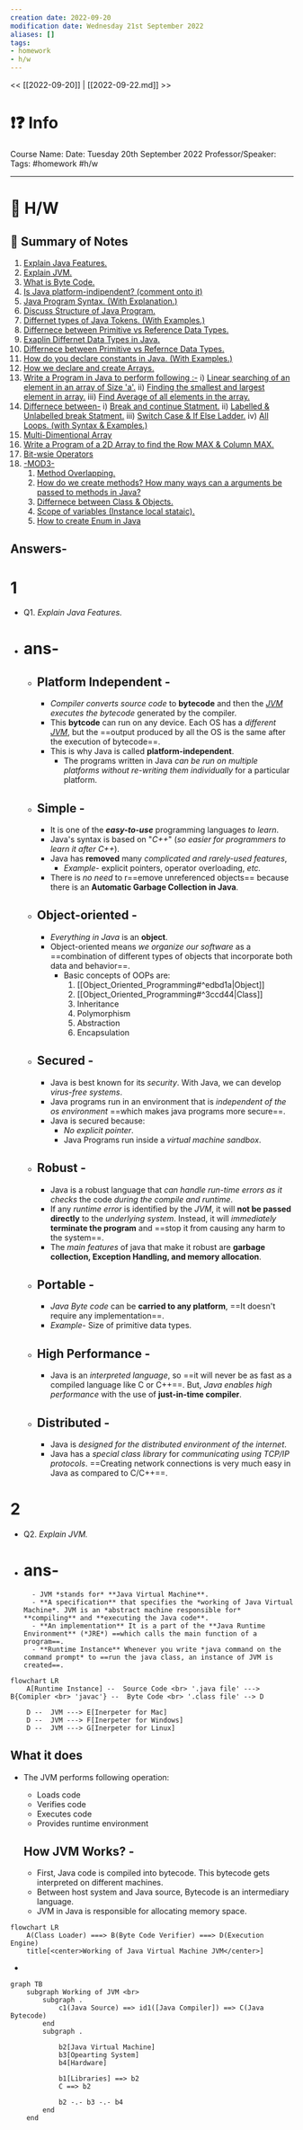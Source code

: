 ```yaml
---
creation date: 2022-09-20
modification date: Wednesday 21st September 2022
aliases: [] 
tags: 
- homework
- h/w
---
```


<< [[2022-09-20]] | [[2022-09-22.md]] >>

# ❗❓ Info
Course Name: 
Date: Tuesday 20th September 2022
Professor/Speaker: 
Tags: #homework #h/w 

---
# 📑 H/W

## 📃 Summary of Notes
1. [Explain Java Features.](#1)
2. [Explain JVM.](#2)
3. [What is Byte Code.](#3)
4. [Is Java platform-indipendent? (comment onto it)](#4)
5. [Java Program Syntax. (With Explanation.)](#5)
6. [Discuss Structure of Java Program.](#6)
7. [Differnet types of Java Tokens. (With Examples.)](#7)
8. [Differnece between Primitive vs Reference Data Types.](#8)
9. [Exaplin Differnet Data Types in Java.](#9)
10. [Differnece between Primitive vs Refernce Data Types.](#10)
11. [How do you declare constants in Java. (With Examples.)](#11)
12. [How we declare and create Arrays.](#12)
13. [Write a Program in Java to perform following :-](#13)
	i) [Linear searching of an element in an array of Size 'a'.](#13.1)
	ii) [Finding the smallest and largest element in array.](#13.2)
	iii) [Find Average of all elements in the array.](#13.3)
14. [Differnece between-](#14)
	i) [Break and continue Statment.](#14.1)
	ii) [Labelled & Unlabelled break Statment.](#14.2)
	iii) [Switch Case & If Else Ladder.](#14.3)
	iv) [All Loops. (with Syntax & Examples.)](#14.4)
15. [Multi-Dimentional Array](#15)
16. [Write a Program of a 2D Array to find the Row MAX & Column MAX.](#16)
17. [Bit-wsie Operators](#17)
18. [-MOD3-](#18)
	1. [Method Overlapping.](#18.1)
	2. [How do we create methods? How many ways can a arguments be passed to methods in Java?](#18.2)
	3. [Differnece between Class & Objects.](#18.3)
	4. [Scope of variables (Instance local stataic).](#18.4)
	5. [How to create Enum in Java](#18.5)


## **Answers-**

# 1
  - Q1. *Explain Java Features.*
  - # **ans-**
	  - ## **Platform Independent** -
		  - *Compiler converts source code* to **bytecode** and then the *[JVM](#JVM) executes the bytecode* generated by the compiler.
		  - This **bytcode** can run on any device. Each OS has a *different [JVM](#JVM)*, but the ==output produced by all the OS is the same after the execution of bytecode==.
		  - This is why Java is called **platform-independent**. 
			  - The programs written in Java *can be run on multiple platforms* *without re-writing them individually* for a particular platform.

	  - ## **Simple** -
		  - It is one of the ***easy-to-use*** programming languages *to learn*.
		  - Java's syntax is based on "*C++*" (*so easier for programmers to learn it after C++*).
		  - Java has **removed** many *complicated and rarely-used features*, 
			  - *Example-* explicit pointers, operator overloading, *etc.*
		- There is *no need* to r==emove unreferenced objects== because there is an **Automatic Garbage Collection in Java**.

	  - ## **Object-oriented** -
		  - *Everything in Java* is an **object**. 
		  - Object-oriented means *we organize our software* as a ==combination of different types of objects that incorporate both data and behavior==.
			  - Basic concepts of OOPs are:
				  1. [[Object_Oriented_Programming#^edbd1a|Object]]
				  1. [[Object_Oriented_Programming#^3ccd44|Class]]
				  2. Inheritance
				  3. Polymorphism
				  4. Abstraction
				  5. Encapsulation

	  - ## **Secured** -
		  - Java is best known for its *security*. With Java, we can develop *virus-free systems*. 
		  - Java programs run in an environment that is *independent of the os environment* ==which makes java programs more secure==.
		  - Java is secured because:
			  - *No explicit pointer*.
			  - Java Programs run inside a *virtual machine sandbox*.

	  - ## **Robust** -
		  - Java is a robust language that *can handle run-time errors as it checks* the code *during the compile and runtime*.
		  - If any *runtime error* is identified by the *JVM*, it will **not be passed directly** to the *underlying system*. Instead, it will *immediately* **terminate the program** and ==stop it from causing any harm to the system==.
		  - The *main features* of java that make it robust are **garbage collection, Exception Handling, and memory allocation**.

	  - ## **Portable** -
		  - *Java Byte code* can be **carried to any platform**, ==It doesn't require any implementation==.
		  - *Example-* Size of primitive data types.

	  - ## **High Performance** -
		  - Java is an *interpreted language*, so ==it will never be as fast as a compiled language like C or C++==. But, *Java enables high performance* with the use of **just-in-time compiler**.

	  - ## **Distributed** -
		  - Java is *designed for the distributed environment of the internet*.
		  - Java has a *special class library* for *communicating using TCP/IP protocols*. ==Creating network connections is very much easy in Java as compared to C/C++==.

# 2
  - Q2. *Explain JVM.*
  - # **ans-**
		  - JVM *stands for* **Java Virtual Machine**.
		  - **A specification** that specifies the *working of Java Virtual Machine*. JVM is an *abstract machine responsible for* **compiling** and **executing the Java code**. 
		  - **An implementation** It is a part of the **Java Runtime Environment** (*JRE*) ==which calls the main function of a program==.
		  - **Runtime Instance** Whenever you write *java command on the command prompt* to ==run the java class, an instance of JVM is created==.
```mermaid
flowchart LR
    A[Runtime Instance] --  Source Code <br> '.java file' ---> B{Comipler <br> 'javac'} --  Byte Code <br> '.class file' --> D

    D --  JVM ---> E[Inerpeter for Mac]
    D --  JVM ---> F[Inerpeter for Windows]
    D --  JVM ---> G[Inerpeter for Linux]
```
		
## 	**What it does**
- The JVM performs following operation:
	- Loads code
	- Verifies code
	- Executes code
	- Provides runtime environment

	## **How JVM Works?** -
	- First, Java code is compiled into bytecode. This bytecode gets interpreted on different machines.
	- Between host system and Java source, Bytecode is an intermediary language.
	- JVM in Java is responsible for allocating memory space.

```mermaid
flowchart LR
	A(Class Loader) ===> B(Byte Code Verifier) ===> D(Execution Engine)
	title[<center>Working of Java Virtual Machine JVM</center>]
```
-


```mermaid
graph TB
	subgraph Working of JVM <br>
	    subgraph .
		    c1(Java Source) ==> id1([Java Compiler]) ==> C(Java Bytecode)
		end
		subgraph .
    
			b2[Java Virtual Machine]
			b3[Opearting System]
			b4[Hardware]
			
		    b1[Libraries] ==> b2
		    C ==> b2
    
		    b2 -.- b3 -.- b4
	    end
    end
```

